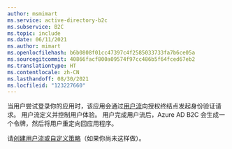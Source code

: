 ```yaml
---
author: msmimart
ms.service: active-directory-b2c
ms.subservice: B2C
ms.topic: include
ms.date: 06/11/2021
ms.author: mimart
ms.openlocfilehash: b6b0808f01cc47397c4f2585033733fa7b6ce05a
ms.sourcegitcommit: 40866facf800a09574f97cc486b5f64fced67eb2
ms.translationtype: HT
ms.contentlocale: zh-CN
ms.lasthandoff: 08/30/2021
ms.locfileid: "123227660"
---
```

当用户尝试登录你的应用时，该应用会通过[用户流](../articles/active-directory-b2c/user-flow-overview.md)向授权终结点发起身份验证请求。 用户流定义并控制用户体验。 用户完成用户流后，Azure AD B2C 会生成一个令牌，然后将用户重定向回应用程序。

请[创建用户流或自定义策略](../articles/active-directory-b2c/add-sign-up-and-sign-in-policy.md)（如果你尚未这样做）。
